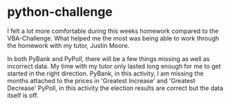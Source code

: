 # python-challenge

I felt a lot more comfortable during this weeks homework compared to the VBA-Challenge. What helped me the most was being able to work through the homework with my tutor, Justin Moore.

In both PyBank and PyPoll, there will be a few things missing as well as incorrect data. My time with my tutor only lasted long enough for me to get started in the right direction.
  PyBank, in this activity, I am missing the months attached to the prices in 'Greatest Increase' and 'Greatest Decrease'
  PyPoll, in this activity the election results are correct but the data itself is off. 
  
  
